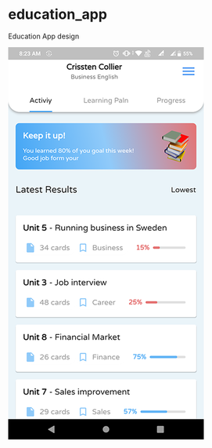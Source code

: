 # education_app
Education App design

![alt text](https://github.com/simpleflutter/education_app/blob/master/edu.png?raw=true)
